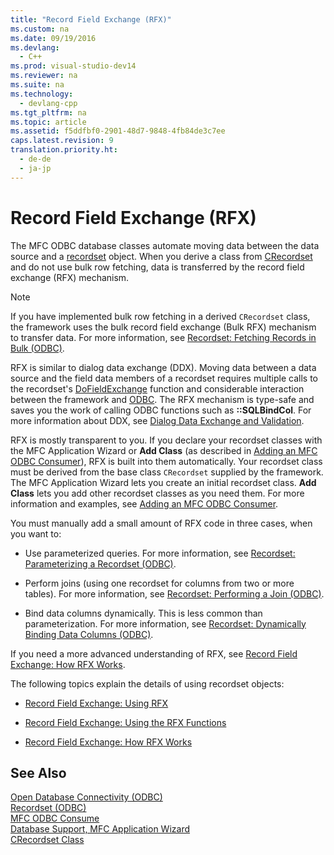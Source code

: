 ```yaml
---
title: "Record Field Exchange (RFX)"
ms.custom: na
ms.date: 09/19/2016
ms.devlang: 
  - C++
ms.prod: visual-studio-dev14
ms.reviewer: na
ms.suite: na
ms.technology: 
  - devlang-cpp
ms.tgt_pltfrm: na
ms.topic: article
ms.assetid: f5ddfbf0-2901-48d7-9848-4fb84de3c7ee
caps.latest.revision: 9
translation.priority.ht: 
  - de-de
  - ja-jp
---
```

# Record Field Exchange (RFX)
The MFC ODBC database classes automate moving data between the data source and a [recordset](../vs140/Recordset--ODBC-.md) object. When you derive a class from [CRecordset](../vs140/CRecordset-Class.md) and do not use bulk row fetching, data is transferred by the record field exchange (RFX) mechanism.  
  
> [!NOTE]
>  If you have implemented bulk row fetching in a derived `CRecordset` class, the framework uses the bulk record field exchange (Bulk RFX) mechanism to transfer data. For more information, see [Recordset: Fetching Records in Bulk (ODBC)](../vs140/Recordset--Fetching-Records-in-Bulk--ODBC-.md).  
  
 RFX is similar to dialog data exchange (DDX). Moving data between a data source and the field data members of a recordset requires multiple calls to the recordset's [DoFieldExchange](../vs140/CRecordset--DoFieldExchange.md) function and considerable interaction between the framework and [ODBC](../vs140/ODBC-Basics.md). The RFX mechanism is type-safe and saves you the work of calling ODBC functions such as **::SQLBindCol**. For more information about DDX, see [Dialog Data Exchange and Validation](../vs140/Dialog-Data-Exchange-and-Validation.md).  
  
 RFX is mostly transparent to you. If you declare your recordset classes with the MFC Application Wizard or **Add Class** (as described in [Adding an MFC ODBC Consumer](../vs140/Adding-an-MFC-ODBC-Consumer.md)), RFX is built into them automatically. Your recordset class must be derived from the base class `CRecordset` supplied by the framework. The MFC Application Wizard lets you create an initial recordset class. **Add Class** lets you add other recordset classes as you need them. For more information and examples, see [Adding an MFC ODBC Consumer](../vs140/Adding-an-MFC-ODBC-Consumer.md).  
  
 You must manually add a small amount of RFX code in three cases, when you want to:  
  
-   Use parameterized queries. For more information, see [Recordset: Parameterizing a Recordset (ODBC)](../vs140/Recordset--Parameterizing-a-Recordset--ODBC-.md).  
  
-   Perform joins (using one recordset for columns from two or more tables). For more information, see [Recordset: Performing a Join (ODBC)](../vs140/Recordset--Performing-a-Join--ODBC-.md).  
  
-   Bind data columns dynamically. This is less common than parameterization. For more information, see [Recordset: Dynamically Binding Data Columns (ODBC)](../vs140/Recordset--Dynamically-Binding-Data-Columns--ODBC-.md).  
  
 If you need a more advanced understanding of RFX, see [Record Field Exchange: How RFX Works](../vs140/Record-Field-Exchange--How-RFX-Works.md).  
  
 The following topics explain the details of using recordset objects:  
  
-   [Record Field Exchange: Using RFX](../vs140/Record-Field-Exchange--Using-RFX.md)  
  
-   [Record Field Exchange: Using the RFX Functions](../vs140/Record-Field-Exchange--Using-the-RFX-Functions.md)  
  
-   [Record Field Exchange: How RFX Works](../vs140/Record-Field-Exchange--How-RFX-Works.md)  
  
## See Also  
 [Open Database Connectivity (ODBC)](../vs140/Open-Database-Connectivity--ODBC-.md)   
 [Recordset (ODBC)](../vs140/Recordset--ODBC-.md)   
 [MFC ODBC Consume](../vs140/Adding-an-MFC-ODBC-Consumer.md)   
 [Database Support, MFC Application Wizard](../vs140/Database-Support--MFC-Application-Wizard.md)   
 [CRecordset Class](../vs140/CRecordset-Class.md)
